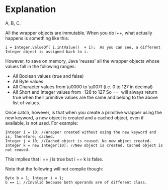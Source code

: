 # Explanation

A, B, C.

All the wrapper objects are immutable. When you do i++, what actually happens is something like this:

    i = Integer.valueOf( i.intValue()  + 1);  As you can see, a different Integer object is assigned back to i.
    
However, to save on memory, Java 'reuses' all the wrapper objects whose values fall in the following ranges:
* All Boolean values (true and false)
* All Byte values
* All Character values from \u0000 to \u007f (i.e. 0 to 127 in decimal)
* All Short and Integer values from -128 to 127
So ==  will always return true when their primitive values are the same and belong to the above list of values.

Once catch, however, is that when you create a primitive wrapper using the new keyword, a new object is created and a cached object, even if available, is not used. For example:

    Integer i = 10; //Wrapper created without using the new keyword and is, therefore, cached.
    Integer j = 10; //Cached object is reused. No new object created.
    Integer k = new Integer(10); //New object is created. Cached object is not reused.

This implies that i == j is true but i == k is false.

Note that the following will not compile though:

    Byte b = 1; Integer i = 1;
    b == i; //Invalid because both operands are of different class.
